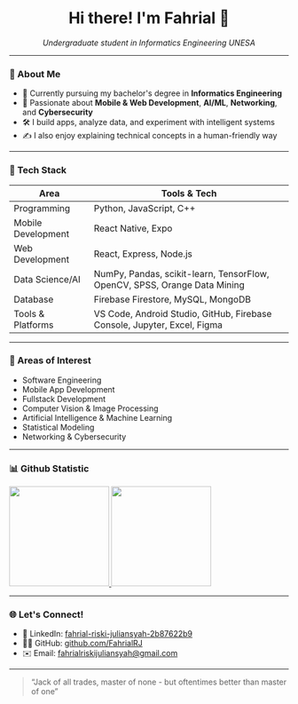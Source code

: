 <h1 align="center">Hi there! I'm Fahrial 👋</h1>

<p align="center">
  <em>Undergraduate student in Informatics Engineering UNESA</em>
</p>

---

### 🚀 About Me

- 🧠 Currently pursuing my bachelor's degree in **Informatics Engineering**
- 📱 Passionate about **Mobile & Web Development**, **AI/ML**, **Networking**, and **Cybersecurity**
- 🛠️ I build apps, analyze data, and experiment with intelligent systems
- ✍️ I also enjoy explaining technical concepts in a human-friendly way

---

### 🧩 Tech Stack

| Area              | Tools & Tech                                                                 |
|-------------------|------------------------------------------------------------------------------|
| Programming       | Python, JavaScript, C++                                                      |
| Mobile Development| React Native, Expo                                                           |
| Web Development   | React, Express, Node.js                                                      |
| Data Science/AI   | NumPy, Pandas, scikit-learn, TensorFlow, OpenCV, SPSS, Orange Data Mining    |
| Database          | Firebase Firestore, MySQL, MongoDB                                           |
| Tools & Platforms | VS Code, Android Studio, GitHub, Firebase Console, Jupyter, Excel, Figma     |

---

### 🧠 Areas of Interest

- Software Engineering  
- Mobile App Development  
- Fullstack Development  
- Computer Vision & Image Processing  
- Artificial Intelligence & Machine Learning  
- Statistical Modeling  
- Networking & Cybersecurity  

---

### 📊 Github Statistic

<p align="left">
<a href="https://github.com/FahrialRJ">
  <img height="180em" src="https://github-readme-stats-eight-theta.vercel.app/api?username=FahrialRJ&show_icons=true&theme=algolia&include_all_commits=true&count_private=true"/>
  <img height="180em" src="https://github-readme-stats-eight-theta.vercel.app/api/top-langs/?username=FahrialRJ&layout=compact&layout=compact&theme=algolia"/>
</a>
</p>

---

### 🌐 Let's Connect!

- 🔗 LinkedIn: [fahrial-riski-juliansyah-2b87622b9](https://www.linkedin.com/in/fahrial-riski-juliansyah-2b87622b9/)
- 🧑‍💻 GitHub: [github.com/FahrialRJ](https://github.com/FahrialRJ)
- ✉️ Email: fahrialriskijuliansyah@gmail.com

---

> “Jack of all trades, master of none - but oftentimes better than master of one”  

